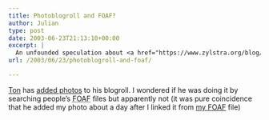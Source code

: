 ```yaml
---
title: Photoblogroll and FOAF?
author: Julian
type: post
date: 2003-06-23T21:13:10+00:00
excerpt: |
  An unfounded speculation about <a href="https://www.zylstra.org/blog/">Ton Zijlstra's</a> blogroll.
url: /2003/06/23/photoblogroll-and-foaf/

---
```

[Ton][1] has [added photos][2] to his blogroll. I wondered if he was doing it by searching people&#8217;s <acronym title="Friend Of A Friend: An RDF vocabulary for describing social networks">FOAF</acronym> files but apparently not (it was pure coincidence that he added my photo about a day after I linked it from [my FOAF][3] file)

 [1]: https://www.zylstra.org/blog/
 [2]: https://blog.zylstra.org/archives/001010.html
 [3]: https://www.synesthesia.co.uk/blog/foaf.rdf